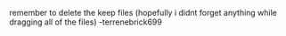 remember to delete the keep files
(hopefully i didnt forget anything while dragging all of the files) -terrenebrick699
